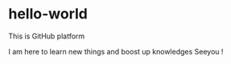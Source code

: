 # hello-world

This is GitHub platform

I am here to learn new things and boost up knowledges
Seeyou !
